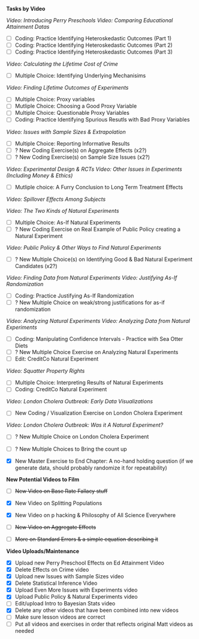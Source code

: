 **Tasks by Video**

_Video: Introducing Perry Preschools_
_Video: Comparing Educational Attainment Datas_
- [ ] Coding: Practice Identifying Heteroskedastic Outcomes (Part 1) 
- [ ] Coding: Practice Identifying Heteroskedastic Outcomes (Part 2)
- [ ] Coding: Practice Identifying Heteroskedastic Outcomes (Part 3) 

_Video: Calculating the Lifetime Cost of Crime_
- [ ] Multiple Choice: Identifying Underlying Mechanisims 

_Video: Finding Lifetime Outcomes of Experiments_
- [ ] Multiple Choice: Proxy variables
- [ ] Mutliple Choice: Choosing a Good Proxy Variable 
- [ ] Multiple Choice: Questionable Proxy Variables 
- [ ] Coding: Practice Identifying Spurious Resutls with Bad Proxy Variables 

_Video: Issues with Sample Sizes & Extrapolation_
- [ ] Multiple Choice: Reporting Informative Results 
- [ ] ? New Coding Exercise(s) on Aggregate Effects (x2?)
- [ ] ? New Coding Exercise(s) on Sample Size Issues (x2?)

_Video: Experimental Design & RCTs_
_Video: Other Issues in Experiments (Including Money & Ethics)_
- [ ] Mutliple choice: A Furry Conclusion to Long Term Treatment Effects

_Video: Spillover Effects Among Subjects_

_Video: The Two Kinds of Natural Experiments_
- [ ] Multiple Choice: As-If Natural Experiments 
- [ ] ? New Coding Exercise on Real Example of Public Policy creating a Natural Experiment

_Video: Public Policy & Other Ways to Find Natural Experiments_
- [ ] ? New Multiple Choice(s) on Identifying Good & Bad Natural Experiment Candidates (x2?)

_Video: Finding Data from Natural Experiments_
_Video: Justifying As-If Randomization_
- [ ] Coding: Practice Justifying As-If Randomization 
- [ ] ? New Multiple Choice on weak/strong justifications for as-if randomization

_Video: Analyzing Natural Experiments_
_Video: Analyzing Data from Natural Experiments_
- [ ] Coding: Manipulating Confidence Intervals - Practice with Sea Otter Diets 
- [ ] ? New Multiple Choice Exercise on Analyzing Natural Experiments
- [ ] Edit: CreditCo Natural Experiment

_Video: Squatter Property Rights_
- [ ] Multiple Choice: Interpreting Results of Natural Experiments 
- [ ] Coding: CreditCo Natural Experiment 

_Video: London Cholera Outbreak: Early Data Visualizations_
- [ ] New Coding / Visualization Exercise on London Cholera Experiment

_Video: London Cholera Outbreak: Was it A Natural Experiment?_
- [ ] ? New Multiple Choice on London Cholera Experiment
- [ ] ? New Multiple Choices to Bring the count up

- [X] New Master Exercise to End Chapter: A no-hand holding question (if we generate data, should probably randomize it for repeatability)


**New Potential Videos to Film**
- [ ] ~~New Video on Base Rate Fallacy stuff~~
- [X] New Video on Splitting Populations
- [X] New Video on p hacking & Philosophy of All Science Everywhere
- [ ] ~~New Video on Aggregate Effects~~
- [ ] ~~More on Standard Errors & a simple equation describing it~~


**Video Uploads/Maintenance**
- [X] Upload new Perry Preschool Effects on Ed Attainment Video
- [X] Delete Effects on Crime video
- [X] Upload new Issues with Sample Sizes video
- [X] Delete Statistical Inference Video
- [X] Upload Even More Issues with Experiments video
- [X] Upload Public Policy & Natural Experiments video
- [ ] Edit/upload Intro to Bayesian Stats video
- [X] Delete any other videos that have been combined into new videos
- [ ] Make sure lesson videos are correct 
- [ ] Put all videos and exercises in order that reflects original Matt videos as needed
